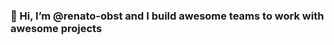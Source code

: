 ### 👋 Hi, I’m @renato-obst and I build awesome teams to work with awesome projects


<!---
renato-obst/renato-obst is a ✨ special ✨ repository because its `README.md` (this file) appears on your GitHub profile.
You can click the Preview link to take a look at your changes.
--->
